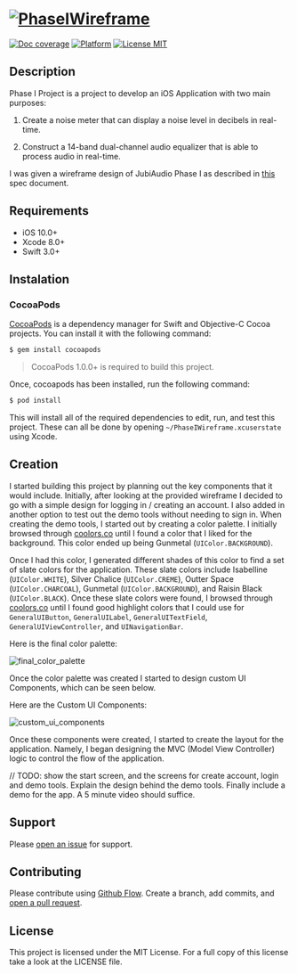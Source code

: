 # [![PhaseIWireframe](https://raw.githubusercontent.com/lesseradmin/PhaseIWireframe/master/Assets/header-image/header%403x.png?token=AGysF7yejFlzce1cBQUbOg01Vn6u0tmVks5ZNpfpwA%3D%3D)](https://lesseradmin.github.io/PhaseIWireframe/)

[![Doc coverage](https://img.shields.io/badge/docs-98%25-brightgreen.svg)](https://lesseradmin.github.io/PhaseIWireframe/) [![Platform](https://img.shields.io/badge/platform-ios-lightgrey.svg)](https://lesseradmin.github.io/PhaseIWireframe/) [![License MIT](https://img.shields.io/badge/license-MIT-4481C7.svg)](https://opensource.org/licenses/MIT)


## Description

Phase I Project is a project to develop an iOS Application with two main purposes:

  1. Create a noise meter that can display a noise level in decibels in real-time.

  2. Construct a 14-band dual-channel audio equalizer that is able to process audio in real-time.

I was given a wireframe design of JubiAudio Phase I as described in [this](https://github.com/lesseradmin/PhaseIWireframe/blob/master/blueprint/Assignment.pdf) spec document.


## Requirements

- iOS 10.0+
- Xcode 8.0+
- Swift 3.0+


## Instalation


### CocoaPods

[CocoaPods](http://cocoapods.org) is a dependency manager for Swift and Objective-C Cocoa projects. You can install it with the following command:

```bash
$ gem install cocoapods
```
> CocoaPods 1.0.0+ is required to build this project.

Once, cocoapods has been installed, run the following command:

```bash
$ pod install
```

This will install all of the required dependencies to edit, run, and test this project. These can all be done by opening `~/PhaseIWireframe.xcuserstate` using Xcode.

## Creation

I started building this project by planning out the key components that it would include. Initially, after looking at the provided wireframe I decided to go with a simple design for logging in / creating an account. I also added in another option to test out the demo tools without needing to sign in. When creating the demo tools, I started out by creating a color palette. I initially browsed through [coolors.co](https://coolors.co) until I found a color that I liked for the background. This color ended up being Gunmetal (`UIColor.BACKGROUND`).

Once I had this color, I generated different shades of this color to find a set of slate colors for the application. These slate colors include Isabelline (`UIColor.WHITE`), Silver Chalice (`UIColor.CREME`), Outter Space (`UIColor.CHARCOAL`), Gunmetal (`UIColor.BACKGROUND`), and Raisin Black (`UIColor.BLACK`). Once these slate colors were found, I browsed through [coolors.co](https://coolors.co) until I found good highlight colors that I could use for `GeneralUIButton`, `GeneralUILabel`, `GeneralUITextField`, `GeneralUIViewController`, and `UINavigationBar`.

Here is the final color palette:

![final_color_palette](https://raw.githubusercontent.com/lesseradmin/PhaseIWireframe/master/Assets/Color%20Palettes/Color%20Palette%20Final/ColorPalette.png?token=AGysF6-dSYDG6mAi9au_kVZlNMj2ZZxqks5ZNMCrwA%3D%3D)

Once the color palette was created I started to design custom UI Components, which can be seen below.

Here are the Custom UI Components:


![custom_ui_components](https://raw.githubusercontent.com/lesseradmin/PhaseIWireframe/master/Assets/UIComponents/UIComponents%403x.png?token=AGysFxBQChLUDXmeGu6Ocbs3olnT0pIrks5ZNMyawA%3D%3D)

Once these components were created, I started to create the layout for the application. Namely, I began designing the MVC (Model View Controller) logic to control the flow of the application. 

// TODO: show the start screen, and the screens for create account, login and demo tools. Explain the design behind the demo tools. Finally include a demo for the app. A 5 minute video should suffice. 

## Support

Please [open an issue](https://github.com/lesseradmin/PhaseIWireframe/issues/new) for support.


## Contributing 

Please contribute using [Github Flow](https://guides.github.com/introduction/flow/). Create a branch, add commits, and [open a pull request](https://github.com/lesseradmin/PhaseIWireframe/compare/).


## License

This project is licensed under the MIT License. For a full copy of this license take a look at the LICENSE file.
